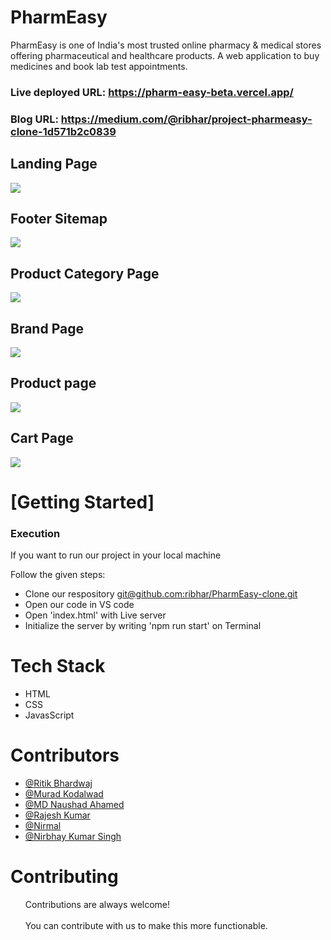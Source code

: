 <h1>PharmEasy</h1>
PharmEasy is one of India's most trusted online pharmacy & medical stores offering pharmaceutical and healthcare products. A web application to buy medicines and book lab test appointments.

### Live deployed URL: https://pharm-easy-beta.vercel.app/

### Blog URL: https://medium.com/@ribhar/project-pharmeasy-clone-1d571b2c0839


 <h2>Landing Page</h2>
    <img src="https://github.com/ribhar/PharmEasy-clone/blob/main/assests/land.png" />
    <h2>Footer Sitemap</h2>
     <img src="https://github.com/ribhar/PharmEasy-clone/blob/main/assests/footer.png" />
  <h2>Product Category Page</h2>
    <img src="https://github.com/ribhar/PharmEasy-clone/blob/main/assests/category.PNG" />
       <h2>Brand Page</h2>
    <img src="https://github.com/ribhar/PharmEasy-clone/blob/main/assests/brand.PNG" />
    <h2>Product page</h2>
    <img src="https://github.com/ribhar/PharmEasy-clone/blob/main/assests/product.PNG" />
        <h2>Cart Page</h2>
    <img src="https://github.com/ribhar/PharmEasy-clone/blob/main/assests/cart.PNG" />
    <h1>[Getting Started]</h1>
    <h3>Execution</h3>
    <p>If you want to run our project in your local machine</p>
    <p>Follow the given steps:</p>
    <ul>
        <li>Clone our respository <a href="git@github.com:ribhar/PharmEasy-clone.git">git@github.com:ribhar/PharmEasy-clone.git</a></li>
        <li>Open our code in VS code</li>
        <li>Open 'index.html' with Live server</li>
        <li>Initialize the server by writing 'npm run start' on Terminal</li>
    </ul>
        <h1>Tech Stack</h1>
    <ul>
        <li>HTML</li>
        <li>CSS</li>
        <li>JavasScript</li>
    </ul>
        <h1>Contributors</h1>
    <ul>
        <li><a href="https://github.com/ribhar">@Ritik Bhardwaj</a></li>
        <li><a href="https://github.com/murad2243">@Murad Kodalwad</a></li>
        <li> <a href="https://github.com/naushadcom">@MD Naushad Ahamed</a> </li>
        <li><a href="https://github.com/rajeshdeoghar">@Rajesh Kumar</a></li>
        <li><a href="https://github.com/Nirmal403">@Nirmal</a></li>
        <li><a href="https://github.com/nirbhay244">@Nirbhay Kumar Singh</a></li>
    </ul>
       <h1>Contributing</h1>
    <ul>
        Contributions are always welcome!<br><br>
        You can contribute with us to make this more functionable.
    </ul>
   
